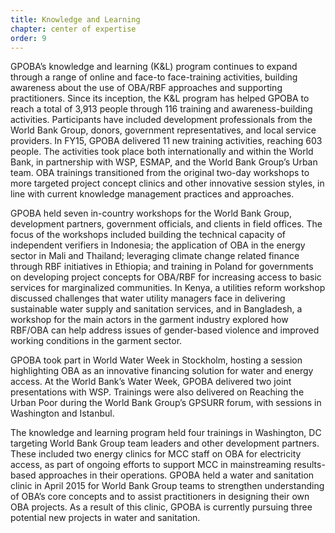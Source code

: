 ```yaml
---
title: Knowledge and Learning
chapter: center of expertise
order: 9
---
```


GPOBA’s knowledge and learning (K&L) program continues to expand through a range of online and face-to face-training activities, building awareness about the use of OBA/RBF approaches and supporting practitioners. Since its inception, the K&L program has helped GPOBA to reach a total of 3,913 people through 116 training and awareness-building activities. Participants have included development professionals from the World Bank Group, donors, government representatives, and local service providers. In FY15, GPOBA delivered 11 new training activities, reaching 603 people. The activities took place both internationally and within the World Bank, in partnership with WSP, ESMAP, and the World Bank Group’s Urban team. OBA trainings transitioned from the original two-day workshops to more targeted project concept clinics and other innovative session styles, in line with current knowledge management practices and approaches. 

GPOBA held seven in-country workshops for the World Bank Group, development partners, government officials, and clients in field offices. The focus of the workshops included building the technical capacity of independent verifiers in Indonesia; the application of OBA in the energy sector in Mali and Thailand; leveraging climate change related finance through RBF initiatives in Ethiopia; and training in Poland for governments on developing project concepts for OBA/RBF for increasing access to basic services for marginalized communities. In Kenya, a utilities reform workshop discussed challenges that water utility managers face in delivering sustainable water supply and sanitation services, and in Bangladesh, a workshop for the main actors in the garment industry explored how RBF/OBA can help address issues of gender-based violence and improved working conditions in the garment sector.  

GPOBA took part in World Water Week in Stockholm, hosting a session highlighting OBA as an innovative financing solution for water and energy access. At the World Bank’s Water Week, GPOBA delivered two joint presentations with WSP. Trainings were also delivered on Reaching the Urban Poor during the World Bank Group’s GPSURR forum, with sessions in Washington and Istanbul. 

The knowledge and learning program held four trainings in Washington, DC targeting World Bank Group team leaders and other development partners. These included two energy clinics for MCC staff on OBA for electricity access, as part of ongoing efforts to support MCC in mainstreaming results-based approaches in their operations. GPOBA held a water and sanitation clinic in April 2015 for World Bank Group teams to strengthen understanding of OBA’s core concepts and to assist practitioners in designing their own OBA projects. As a result of this clinic, GPOBA is currently pursuing three potential new projects in water and sanitation. 